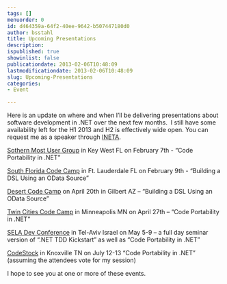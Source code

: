 ```yaml
---
tags: []
menuorder: 0
id: d464359a-64f2-40ee-9642-b507447180d0
author: bsstahl
title: Upcoming Presentations
description: 
ispublished: true
showinlist: false
publicationdate: 2013-02-06T10:48:09
lastmodificationdate: 2013-02-06T10:48:09
slug: Upcoming-Presentations
categories:
- Event

---
```


Here is an update on where and when I’ll be delivering presentations about software development in .NET over the next few months.  I still have some availability left for the H1 2013 and H2 is effectively wide open. You can request me as a speaker through [INETA](http://ineta.org/Speakers/SearchCommunitySpeakers.aspx?SpeakerId=4fdf7fc7-5cac-4842-acec-960815523108).



[Sothern Most User Group](http://www.smugdevs.net/) in Key West FL on February 7th - “Code Portability in .NET”

[South Florida Code Camp](http://www.fladotnet.com/codecamp/) in Ft. Lauderdale FL on February 9th - “Building a DSL Using an OData Source”

[Desert Code Camp](http://apr2013.desertcodecamp.com/) on April 20th in Gilbert AZ – “Building a DSL Using an OData Source”

[Twin Cities Code Camp](http://twincitiescodecamp.com/TCCC/Default.aspx) in Minneapolis MN on April 27th – “Code Portability in .NET”

[SELA Dev Conference](http://seladeveloperpractice.com/) in Tel-Aviv Israel on May 5-9 – a full day seminar version of “.NET TDD Kickstart” as well as “Code Portability in .NET”

[CodeStock](http://www.codestock.org/) in Knoxville TN on July 12-13 “Code Portability in .NET” (assuming the attendees vote for my session)



I hope to see you at one or more of these events.

